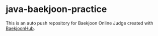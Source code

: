 # java-baekjoon-practice
This is an auto push repository for Baekjoon Online Judge created with [BaekjoonHub](https://github.com/BaekjoonHub/BaekjoonHub).
